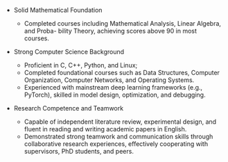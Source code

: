 - Solid Mathematical Foundation
    
  - Completed courses including Mathematical Analysis, Linear Algebra, and Proba- bility Theory, achieving scores above 90 in most courses.

- Strong Computer Science Background

  - Proficient in C, C++, Python, and Linux; 
  - Completed foundational courses such as Data Structures, Computer Organization, Computer Networks, and Operating Systems. 
  - Experienced with mainstream deep learning frameworks (e.g., PyTorch), skilled in model design, optimization, and debugging.

- Research Competence and Teamwork

  - Capable of independent literature review, experimental design, and fluent in reading and writing academic papers in English. 
  - Demonstrated strong teamwork and communication skills through collaborative research experiences, effectively cooperating with supervisors, PhD students, and peers.